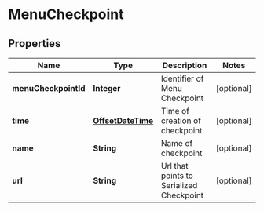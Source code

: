 
# MenuCheckpoint

## Properties
Name | Type | Description | Notes
------------ | ------------- | ------------- | -------------
**menuCheckpointId** | **Integer** | Identifier of Menu Checkpoint |  [optional]
**time** | [**OffsetDateTime**](OffsetDateTime.md) | Time of creation of checkpoint |  [optional]
**name** | **String** | Name of checkpoint |  [optional]
**url** | **String** | Url that points to Serialized Checkpoint |  [optional]



